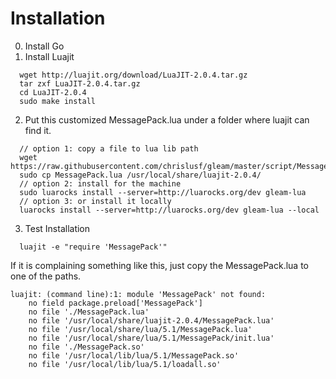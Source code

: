 # Installation

0) Install Go
1) Install Luajit
```
  wget http://luajit.org/download/LuaJIT-2.0.4.tar.gz
  tar zxf LuaJIT-2.0.4.tar.gz
  cd LuaJIT-2.0.4
  sudo make install
```

2) Put this customized MessagePack.lua under a folder where luajit can find it.
```
  // option 1: copy a file to lua lib path
  wget https://raw.githubusercontent.com/chrislusf/gleam/master/script/MessagePack.lua
  sudo cp MessagePack.lua /usr/local/share/luajit-2.0.4/
  // option 2: install for the machine
  sudo luarocks install --server=http://luarocks.org/dev gleam-lua
  // option 3: or install it locally
  luarocks install --server=http://luarocks.org/dev gleam-lua --local
```

3) Test Installation
```
  luajit -e "require 'MessagePack'"
```
If it is complaining something like this, just copy the MessagePack.lua to one of the paths.
```
luajit: (command line):1: module 'MessagePack' not found:
	no field package.preload['MessagePack']
	no file './MessagePack.lua'
	no file '/usr/local/share/luajit-2.0.4/MessagePack.lua'
	no file '/usr/local/share/lua/5.1/MessagePack.lua'
	no file '/usr/local/share/lua/5.1/MessagePack/init.lua'
	no file './MessagePack.so'
	no file '/usr/local/lib/lua/5.1/MessagePack.so'
	no file '/usr/local/lib/lua/5.1/loadall.so'
```